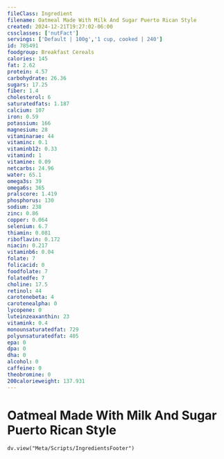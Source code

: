 ```yaml
---
fileClass: Ingredient
filename: Oatmeal Made With Milk And Sugar Puerto Rican Style
created: 2024-12-21T19:27:02-06:00
cssclasses: ['nutFact']
servings: ['Default | 100g','1 cup, cooked | 240']
id: 785491
foodgroup: Breakfast Cereals
calories: 145
fat: 2.62
protein: 4.57
carbohydrate: 26.36
sugars: 17.25
fiber: 1.4
cholesterol: 6
saturatedfats: 1.187
calcium: 107
iron: 0.59
potassium: 166
magnesium: 28
vitaminarae: 44
vitaminc: 0.1
vitaminb12: 0.33
vitamind: 1
vitamine: 0.09
netcarbs: 24.96
water: 65.1
omega3s: 39
omega6s: 365
pralscore: 1.419
phosphorus: 130
sodium: 238
zinc: 0.86
copper: 0.064
selenium: 6.7
thiamin: 0.081
riboflavin: 0.172
niacin: 0.217
vitaminb6: 0.04
folate: 7
folicacid: 0
foodfolate: 7
folatedfe: 7
choline: 17.5
retinol: 44
carotenebeta: 4
carotenealpha: 0
lycopene: 0
luteinzeaxanthin: 23
vitamink: 0.4
monounsaturatedfat: 729
polyunsaturatedfat: 405
epa: 0
dpa: 0
dha: 0
alcohol: 0
caffeine: 0
theobromine: 0
200calorieweight: 137.931
---
```


# Oatmeal Made With Milk And Sugar Puerto Rican Style

```dataviewjs
dv.view("Meta/Scripts/IngredientsFooter")
```